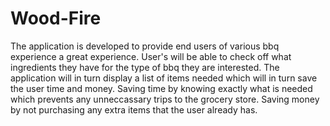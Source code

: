 # Wood-Fire
The application is developed to provide end users of various bbq experience a great experience.  User's will be able to check off what ingredients they have for the type of bbq they are interested.  The application will in turn display a list of items needed which will in turn save the user time and money.  Saving time by knowing exactly what is needed which prevents any unneccassary trips to the grocery store.  Saving money by not purchasing any extra items that the user already has.  
